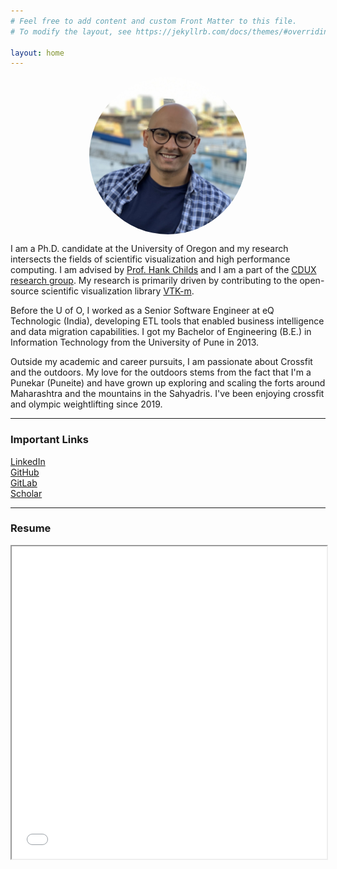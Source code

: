 ```yaml
---
# Feel free to add content and custom Front Matter to this file.
# To modify the layout, see https://jekyllrb.com/docs/themes/#overriding-theme-defaults

layout: home
---
```


<img src="/assets/AYenpure.jpeg" alt="Abhishek" style="border-radius:50%;max-width:300px;max-height:300px;width: auto;height: auto;display: block;
  margin-left: auto;
  margin-right: auto;
  width: 50%;">

I am a Ph.D. candidate at the University of Oregon and my research intersects the
fields of scientific visualization and high performance computing. I am advised by
[Prof. Hank Childs](https://cdux.cs.uoregon.edu/childs.html)
and I am a part of the [CDUX research group](https://cdux.cs.uoregon.edu/index.html).
My research is primarily driven by contributing to the open-source scientific visualization library [VTK-m](https://m.vtk.org/).

Before the U of O, I worked as a Senior Software Engineer at eQ Technologic (India),
developing ETL tools that enabled business intelligence and data migration capabilities.
I got my Bachelor of Engineering (B.E.) in Information Technology from the University of Pune in 2013.

Outside my academic and career pursuits, I am passionate about Crossfit and the outdoors.
My love for the outdoors stems from the fact that I'm a Punekar (Puneite) and have grown up exploring
and scaling the forts around Maharashtra and the mountains in the Sahyadris.
I've been enjoying crossfit and olympic weightlifting since 2019.

---

### Important Links

[LinkedIn](https://www.linkedin.com/in/ayenpure)  
[GitHub](https://github.com/ayenpure)  
[GitLab](https://gitlab.kitware.com/ayenpure)  
[Scholar](https://scholar.google.com/citations?user=B5Qfn-4AAAAJ&hl=en)  

---

### Resume

<iframe src="/assets/AYenpureResume.pdf" width="100%" height="500px">

---
